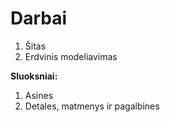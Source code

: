 # Darbai
1. Šitas
2. Erdvinis modeliavimas

**Sluoksniai:**
1. Asines
2. Detales, matmenys ir pagalbines
